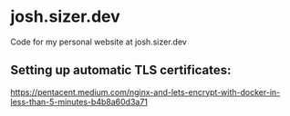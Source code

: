 # josh.sizer.dev

Code for my personal website at josh.sizer.dev

## Setting up automatic TLS certificates:

https://pentacent.medium.com/nginx-and-lets-encrypt-with-docker-in-less-than-5-minutes-b4b8a60d3a71
